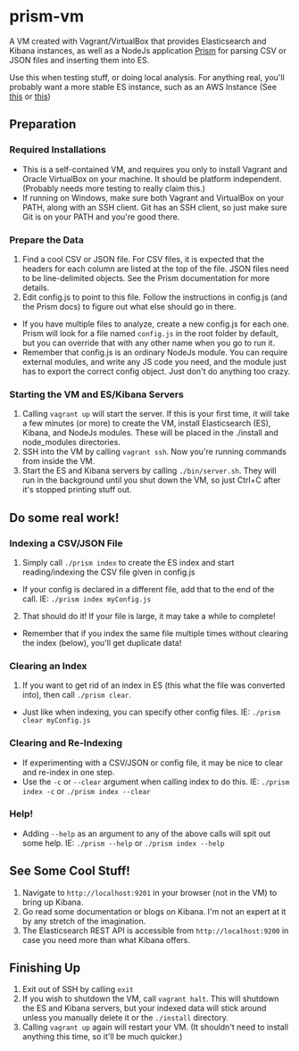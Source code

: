 # prism-vm
A VM created with Vagrant/VirtualBox that provides Elasticsearch and Kibana instances, as well as a NodeJs application [Prism](https://github.com/MikeyBurkman/prism) for parsing CSV or JSON files and inserting them into ES. 

Use this when testing stuff, or doing local analysis. For anything real, you'll probably want a more stable ES instance, such as an AWS Instance (See  [this](http://thediscoblog.com/blog/2013/05/17/elasticsearch-on-ec2-in-less-than-60-seconds/) or [this](http://chrissimpson.co.uk/using-elasticsearch-on-amazon-ec2.html))

## Preparation

### Required Installations
 * This is a self-contained VM, and requires you only to install Vagrant and Oracle VirtualBox on your machine. It should be platform independent. (Probably needs more testing to really claim this.)
 * If running on Windows, make sure both Vagrant and VirtualBox on your PATH, along with an SSH client. Git has an SSH client, so just make sure Git is on your PATH and you're good there.

### Prepare the Data
 1. Find a cool CSV or JSON file. For CSV files, it is expected that the headers for each column are listed at the top of the file. JSON files need to be line-delimited objects. See the Prism documentation for more details.
 2. Edit config.js to point to this file. Follow the instructions in config.js (and the Prism docs) to figure out what else should go in there.
   - If you have multiple files to analyze, create a new config.js for each one. Prism will look for a file named `config.js` in the root folder by default, but you can override that with any other name when you go to run it.
   - Remember that config.js is an ordinary NodeJs module. You can require external modules, and write any JS code you need, and the module just has to export the correct config object. Just don't do anything too crazy.

### Starting the VM and ES/Kibana Servers
 1. Calling `vagrant up` will start the server. If this is your first time, it will take a few minutes (or more) to create the VM, install Elasticsearch (ES), Kibana, and NodeJs modules. These will be placed in the ./install and node_modules directories.
 2. SSH into the VM by calling `vagrant ssh`. Now you're running commands from inside the VM.
 3. Start the ES and Kibana servers by calling `./bin/server.sh`. They will run in the background until you shut down the VM, so just Ctrl+C after it's stopped printing stuff out.

## Do some real work!

### Indexing a CSV/JSON File
 1. Simply call `./prism index` to create the ES index and start reading/indexing the CSV file given in config.js
   - If your config is declared in a different file, add that to the end of the call. IE: `./prism index myConfig.js`
 2. That should do it! If your file is large, it may take a while to complete!
 - Remember that if you index the same file multiple times without clearing the index (below), you'll get duplicate data!

### Clearing an Index
 1. If you want to get rid of an index in ES (this what the file was converted into), then call `./prism clear`.
   - Just like when indexing, you can specify other config files. IE: `./prism clear myConfig.js`

### Clearing and Re-Indexing
 - If experimenting with a CSV/JSON or config file, it may be nice to clear and re-index in one step.
 - Use the `-c` or `--clear` argument when calling index to do this. IE: `./prism index -c` or `./prism index --clear`

### Help!
 - Adding `--help` as an argument to any of the above calls will spit out some help. IE: `./prism --help` or `./prism index --help`

## See Some Cool Stuff!
 1. Navigate to `http://localhost:9201` in your browser (not in the VM) to bring up Kibana.
 2. Go read some documentation or blogs on Kibana. I'm not an expert at it by any stretch of the imagination.
 3. The Elasticsearch REST API is accessible from  `http://localhost:9200` in case you need more than what Kibana offers.

## Finishing Up
 1. Exit out of SSH by calling `exit`
 2. If you wish to shutdown the VM, call `vagrant halt`. This will shutdown the ES and Kibana servers, but your indexed data will stick around unless you manually delete it or the `./install` directory.
 3. Calling `vagrant up` again will restart your VM. (It shouldn't need to install anything this time, so it'll be much quicker.)
